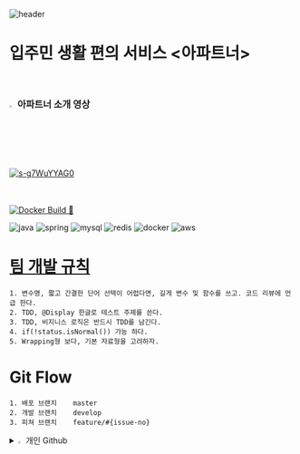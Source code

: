 ![header](https://capsule-render.vercel.app/api?type=wave&color=auto&height=300&section=header&text=WELCOME%20readme&fontSize=90)

# 입주민 생활 편의 서비스 <아파트너>

<a > 
    <h3><img src="https://raw.githubusercontent.com/Tarikul-Islam-Anik/Animated-Fluent-Emojis/master/Emojis/Hand%20gestures/Eyes.png" alt="Eyes" width="2%" /> 아파트너 소개 영상 </h3>
</a>
    <br>
    [![s-g7WuYYAG0](https://img.youtube.com/vi/s-g7WuYYAG0/0.jpg)](https://youtu.be/s-g7WuYYAG0)
<br>
<br>
<br>

[![Docker Build 🚀](https://github.com/fastcampus-711/backend/actions/workflows/build.yaml/badge.svg)](https://github.com/fastcampus-711/backend/actions/workflows/build.yaml) 

![java](https://img.shields.io/badge/Java-ED8B00?style=for-the-badge&logo=openjdk&logoColor=white)
![spring](https://img.shields.io/badge/Spring-6DB33F?style=for-the-badge&logo=spring&logoColor=white)
![mysql](https://img.shields.io/badge/MySQL-005C84?style=for-the-badge&logo=mysql&logoColor=white)
![redis](https://img.shields.io/badge/redis-%23DD0031.svg?&style=for-the-badge&logo=redis&logoColor=white)
![docker](https://img.shields.io/badge/docker-%230db7ed.svg?style=for-the-badge&logo=docker&logoColor=white)
![aws](https://img.shields.io/badge/Amazon_AWS-FF9900?style=for-the-badge&logo=amazonaws&logoColor=white)

# [팀 개발 규칙](https://github.com/fastcampus-711/backend/wiki/Spring-Convention)
    1. 변수명, 짧고 간결한 단어 선택이 어렵다면, 길게 변수 및 함수를 쓰고. 코드 리뷰에 언급 한다.
    2. TDD, @Display 한글로 테스트 주제를 쓴다.
    3. TDD, 비지니스 로직은 반드시 TDD를 남긴다.
    4. if(!status.isNormal()) 가능 하다.
    5. Wrapping형 보다, 기본 자료형을 고려하자.
  
# Git Flow
    1. 배포 브랜치    master
    2. 개발 브랜치    develop
    3. 피쳐 브랜치    feature/#{issue-no}

<details>
<summary>
      <img src="https://raw.githubusercontent.com/Tarikul-Islam-Anik/Animated-Fluent-Emojis/master/Emojis/Hand%20gestures/Eyes.png" alt="Eyes" width="2%" /> 개인 Github
</summary>
   유연수 <br>
    민장규 <br>
    이진혁
</details>
